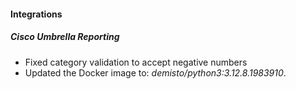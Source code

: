 
#### Integrations

##### Cisco Umbrella Reporting

- Fixed category validation to accept negative numbers
- Updated the Docker image to: *demisto/python3:3.12.8.1983910*.
